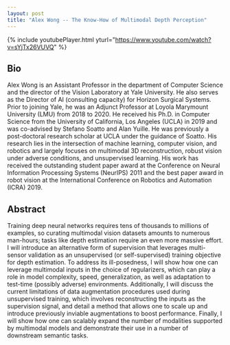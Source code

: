 ```yaml
---
layout: post
title: "Alex Wong -- The Know-How of Multimodal Depth Perception"
---
```


{% include youtubePlayer.html yturl="https://www.youtube.com/watch?v=sYjTx26VUVQ" %}

## Bio

Alex Wong is an Assistant Professor in the department of Computer Science and the director of the Vision Laboratory at Yale University. He also serves as the Director of AI (consulting capacity) for Horizon Surgical Systems. Prior to joining Yale, he was an Adjunct Professor at Loyola Marymount University (LMU) from 2018 to 2020. He received his Ph.D. in Computer Science from the University of California, Los Angeles (UCLA) in 2019 and was co-advised by Stefano Soatto and Alan Yuille. He was previously a post-doctoral research scholar at UCLA under the guidance of Soatto. His research lies in the intersection of machine learning, computer vision, and robotics and largely focuses on multimodal 3D reconstruction, robust vision under adverse conditions, and unsupervised learning. His work has received the outstanding student paper award at the Conference on Neural Information Processing Systems (NeurIPS) 2011 and the best paper award in robot vision at the International Conference on Robotics and Automation (ICRA) 2019.

## Abstract

Training deep neural networks requires tens of thousands to millions of examples, so curating multimodal vision datasets amounts to numerous man-hours; tasks like depth estimation require an even more massive effort. I will introduce an alternative form of supervision that leverages multi-sensor validation as an unsupervised (or self-supervised) training objective for depth estimation. To address its ill-posedness, I will show how one can leverage multimodal inputs in the choice of regularizers, which can play a role in model complexity, speed, generalization, as well as adaptation to test-time (possibly adverse) environments. Additionally, I will discuss the current limitations of data augmentation procedures used during unsupervised training, which involves reconstructing the inputs as the supervision signal, and detail a method that allows one to scale up and introduce previously inviable augmentations to boost performance. Finally, I will show how one can scalably expand the number of modalities supported by multimodal models and demonstrate their use in a number of downstream semantic tasks.
